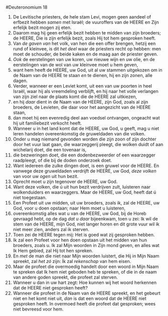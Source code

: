 #Deuteronomium 18
1. De Levitische priesters, de hele stam Levi, mogen geen aandeel of erfbezit hebben *samen* met Israël; de vuuroffers van de HEERE en Zijn erfelijk bezit mogen zij eten.
2. Daarom mag hij geen erfelijk bezit hebben te midden van zijn broeders; de HEERE, Die is zijn erfelijk bezit, zoals Hij tot hem gesproken heeft.
3. Van *de gaven van* het volk, van hen die een offer brengen, hetzij een rund of kleinvee, is dit *het deel* waar de priesters recht op hebben: men moet de schouder, de beide kaken en de maag aan de priester geven.
4. *Ook* de eerstelingen van uw koren, uw nieuwe wijn en uw olie, en de eerstelingen van de wol van uw kleinvee moet u hem geven,
5. want hem heeft de HEERE, uw God, uit al uw stammen uitgekozen om in de Naam van de HEERE te staan *en* te dienen, hij en zijn zonen, alle dagen.
6. Verder, wanneer er een Leviet komt, uit een van uw poorten in heel Israël, waar hij als vreemdeling verblijft, en hij naar het volle verlangen van zijn ziel naar de plaats komt die de HEERE zal uitkiezen,
7. en hij *daar* dient in de Naam van de HEERE, zijn God, zoals al zijn broeders, de Levieten, die daar voor het aangezicht van de HEERE staan,
8. dan moet hij een evenredig deel aan voedsel ontvangen, ongeacht wat hij uit familiebezit verkocht heeft.
9. Wanneer u in het land komt dat de HEERE, uw God, u geeft, mag u niet leren handelen overeenkomstig de gruweldaden van die volken.
10. Onder u mag niemand gevonden worden die zijn zoon of zijn dochter door het vuur laat gaan, die waarzeggerij pleegt, die wolken duidt of aan wichelarij doet, die een tovenaar is,
11. die bezweringen doet, die een dodenbezweerder of een waarzegger raadpleegt, of die bij de doden onderzoek doet.
12. Want iedereen die zulke dingen doet, is een gruwel voor de HEERE. En vanwege deze gruweldaden verdrijft de HEERE, uw God, *deze volken* van voor uw *ogen* uit hun bezit.
13. Oprecht moet u zijn tegenover de HEERE, uw God.
14. Want deze volken, die ú uit hun bezit verdrijven zult, luisteren naar wolkenduiders en waarzeggers. Maar de HEERE, uw God, heeft dat ú niet toegestaan.
15. Een Profeet uit uw midden, uit uw broeders, zoals ik, zal de HEERE, uw God, voor u doen opstaan; naar Hem moet u luisteren,
16. overeenkomstig alles wat u van de HEERE, uw God, bij de Horeb gevraagd hebt, op de dag *dat u daar* bijeenkwam, toen u zei: Ik wil de stem van de HEERE, mijn God, niet langer horen en dit grote vuur wil ik niet meer zien, anders zal ik sterven.
17. Toen zei de HEERE tegen mij: Het is goed wat zij gesproken hebben.
18. Ik zal een Profeet voor hen doen opstaan uit het midden van hun broeders, zoals u. Ik zal Mijn woorden in Zijn mond geven, en alles wat Ik Hem gebied, zal Hij tot hen spreken.
19. En *met* de man die niet naar Mijn woorden luistert, die Hij in Mijn Naam spreekt, zal *het zó* zijn: Ík zal *rekenschap* van hem eisen.
20. Maar de profeet die overmoedig handelt door een woord in Mijn Naam te spreken dat Ik hem niet geboden heb te spreken, of die in de naam van andere goden spreekt, die profeet zal sterven.
21. Wanneer u dan in uw hart zegt: Hoe kunnen wij het woord herkennen dat de HEERE niet gesproken heeft?
22. Wanneer die profeet in de Naam van de HEERE spreekt, en het gebeurt niet en het komt niet uit, *dan* is dat een woord dat de HEERE niet gesproken heeft. In overmoed heeft die profeet dat gesproken; wees niet bevreesd voor hem.
